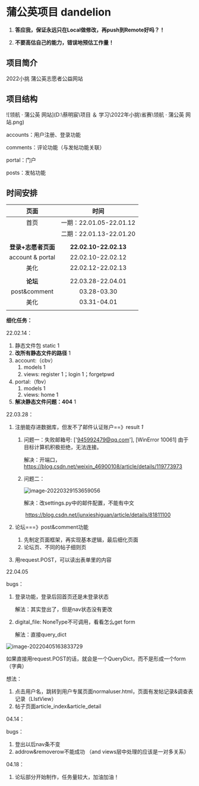 # 蒲公英项目 dandelion 



1. **答应我，保证永远只在Local做修改，再push到Remote好吗？！**

2. **不要高估自己的能力，错误地预估工作量！**





## 项目简介

2022小挑 蒲公英志愿者公益网站



## 项目结构

![领航 · 蒲公英 网站](D:\蔡明宸\项目 ＆ 学习\2022年小挑\省赛\领航 · 蒲公英 网站.png)

accounts：用户注册、登录功能

comments：评论功能（与发帖功能关联）

portal：门户

posts：发帖功能



## 时间安排

|      页面       |      时间       |
| :-------------: | :-------------: |
|      首页       |  一期：22.01.05-22.01.12 |
|                 |  二期：22.01.13-22.01.20|
|                  |          |
| **登录+志愿者页面** | **22.02.10-22.02.13** |
| account & portal | 22.02.10-22.02.12 |
| 美化 | 22.02.12-22.02.13 |
|                 |                 |
| **论坛** | 22.03.28-22.04.01 |
| post&comment | 03.28-03.30 |
| 美化 | 03.31-04.01 |
|                     |                         |



**细化任务：**

22.02.14：

1. 静态文件包 static 1
2. **改所有静态文件的路径** 1
3. account:（cbv）
   1. models 1
   2. views: register 1；login 1；forgetpwd
4. portal:（fbv）
   1. models 1
   2. views: home 1
5. **解决静态文件问题：404**  1



22.03.28：

1. 注册能存进数据库，但发不了邮件认证账户==》result    *1*
   1. 问题一：失败邮箱号: ['945992479@qq.com'], [WinError 10061] 由于目标计算机积极拒绝，无法连接。

      解决：开端口，https://blog.csdn.net/weixin_46900108/article/details/119773973

   2. 问题二：

      ![image-20220329153659056](C:\Users\94599\AppData\Roaming\Typora\typora-user-images\image-20220329153659056.png)

      解决：改settings.py中的邮件配置，不能有中文

      ​			https://blog.csdn.net/junxieshiguan/article/details/81811100

2. 论坛===》post&comment功能

   1. 先制定页面框架，再实现基本逻辑，最后细化页面
   2. 论坛页、不同的帖子细则页
   
3. 用request.POST，可以读出表单里的内容



22.04.05

bugs：

1. 登录功能，登录后回首页还是未登录状态

   解法：其实登出了，但是nav状态没有更改

2. digital_file: NoneType不可调用，看看怎么get form 

   解法：直接query_dict

![image-20220405163833729](C:\Users\94599\AppData\Roaming\Typora\typora-user-images\image-20220405163833729.png)

如果直接用request.POST的话，就会是一个QueryDict，而不是形成一个form（字典）



想法：

1. 点击用户名，跳转到用户专属页面normaluser.html，页面有发帖记录&调查表记录（LIstView）
2. 帖子页面article_index&article_detail



04.14：

bugs：

1. 登出以后nav条不变
2. addrow&removerow不能成功 （and views层中处理的应该是一对多关系）



04.18：

1. 论坛部分开始制作，任务量较大，加油加油！
